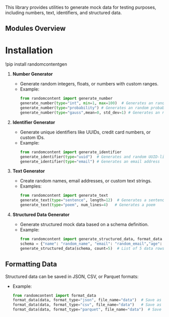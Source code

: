 This library provides utilities to generate mock data for testing purposes, including numbers, text, identifiers, and structured data.

## Modules Overview

# **Installation**
!pip install randomcontentgen


1. **Number Generator**
   - Generate random integers, floats, or numbers with custom ranges.
   - Example:
     ```python
     from randomcontent import generate_number
     generate_number(type="int", min=1, max=100)  # Generates an random integer between 1 and 100
     generate_number(type="probability") # Generates an random probability between 0 and 1
     generate_number(type="gauss",mean=0, std_dev=1) # Generates an random number from Gaussian distribution

     ```

2. **Identifier Generator**
   - Generate unique identifiers like UUIDs, credit card numbers, or custom IDs.
   - Example:
     ```python
     from randomcontent import generate_identifier
     generate_identifier(type="uuid")  # Generates and random UUID-like string
     generate_identifier(type="email") # Generates an email address

     ```

3. **Text Generator**
   - Create random names, email addresses, or custom text strings.
   - Examples:
     ```python
     from randomcontent import generate_text
     generate_text(type="sentence", length=12)  # Generates a sentence
     generate_text(type="poem", num_lines=4)   # Generates a poem
     ```

4. **Structured Data Generator**
   - Generate structured mock data based on a schema definition.
   - Example:
     ```python
     from randomcontent import generate_structured_data, format_data
     schema = {"name": "random_name", "email": "random_email","age": "random_int(min=18, max=60)"}
     generate_structured_data(schema, count=5)  # List of 5 data rows
     ```

## Formatting Data
Structured data can be saved in JSON, CSV, or Parquet formats:
- Example:
  ```python
  from randomcontent import format_data
  format_data(data, format_type="json", file_name="data")  # Save as data.json
  format_data(data, format_type="csv", file_name="data")   # Save as data.csv
  format_data(data, format_type="parquet", file_name="data")  # Save as data.parquet
